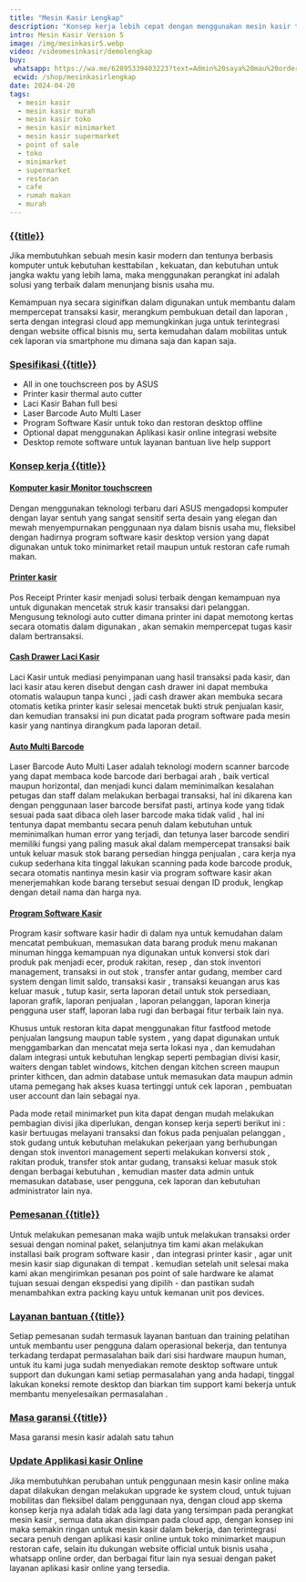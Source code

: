 ```yaml
---
title: "Mesin Kasir Lengkap"
description: "Konsep kerja lebih cepat dengan menggunakan mesin kasir toko minimarket dan resto cafe ini untuk bekerja dengan kemampuan nya digunakan bersama laser barcode"
intro: Mesin Kasir Version 5
image: /img/mesinkasir5.webp
video: /videomesinkasir/demolengkap
buy: 
 whatsapp: https://wa.me/62895339403223?text=Admin%20saya%20mau%20order%20Mesin%20Kasir%0ANama/Usaha%20%3A%0AAlamat%20%3A%0APaket%20Versi%20%3A%20Lima%0APrice%20%3A%20Rp.14.547.800%0APembayaran%20via%20%3A%0ABCA%20181884109%20Suci%20Chanifah%0A%0Atolong%20diproses%20pesanan%20saya
 ecwid: /shop/mesinkasirlengkap
date: 2024-04-20
tags:
  - mesin kasir
  - mesin kasir murah
  - mesin kasir toko
  - mesin kasir minimarket
  - mesin kasir supermarket
  - point of sale
  - toko
  - minimarket
  - supermarket
  - restoran
  - cafe
  - rumah makan
  - murah
---
```


### [{{title}}]({{page.url}})

Jika membutuhkan sebuah mesin kasir modern dan tentunya berbasis komputer untuk kebutuhan kesttabilan , kekuatan, dan kebutuhan untuk jangka waktu yang lebih lama, maka menggunakan perangkat ini adalah solusi yang terbaik dalam menunjang bisnis usaha mu.

Kemampuan nya secara siginifkan dalam digunakan untuk membantu dalam mempercepat transaksi kasir, merangkum pembukuan detail dan laporan , serta dengan integrasi cloud app memungkinkan juga untuk terintegrasi dengan website offical bisnis mu, serta kemudahan dalam mobilitas untuk cek laporan via smartphone mu dimana saja dan kapan saja.

### [Spesifikasi {{title}}]({{page.url}})

+ All in one touchscreen pos by ASUS
+ Printer kasir thermal auto cutter
+ Laci Kasir Bahan full besi
+ Laser Barcode Auto Multi Laser
+ Program Software Kasir untuk toko dan restoran desktop offline
+ Optional dapat menggunakan Aplikasi kasir online integrasi website
+ Desktop remote software untuk layanan bantuan live help support

### [Konsep kerja {{title}}]({{page.url}})

#### [Komputer kasir Monitor touchscreen]({{page.url}})

Dengan menggunakan teknologi terbaru dari ASUS mengadopsi komputer dengan layar sentuh yang sangat sensitif serta desain yang elegan dan mewah menyempurnakan penggunaan nya dalam bisnis usaha mu, fleksibel dengan hadirnya program software kasir desktop version yang dapat digunakan untuk toko minimarket retail maupun untuk restoran cafe rumah makan.

#### [Printer kasir]({{page.url}})

Pos Receipt Printer kasir menjadi solusi terbaik dengan kemampuan nya untuk digunakan mencetak struk kasir transaksi dari pelanggan. Mengusung teknologi auto cutter dimana printer ini dapat memotong kertas secara otomatis dalam digunakan , akan semakin mempercepat tugas kasir dalam bertransaksi.

#### [Cash Drawer Laci Kasir]({{page.url}})

Laci Kasir untuk mediasi penyimpanan uang hasil transaksi pada kasir, dan laci kasir atau keren disebut dengan cash drawer ini dapat membuka otomatis walaupun tanpa kunci , jadi cash drawer akan membuka secara otomatis ketika printer kasir selesai mencetak bukti struk penjualan kasir, dan kemudian transaksi ini pun dicatat pada program software pada mesin kasir yang nantinya dirangkum pada laporan detail.

#### [Auto Multi Barcode]({{page.url}})

Laser Barcode Auto Multi Laser adalah teknologi modern scanner barcode yang dapat membaca kode barcode dari berbagai arah , baik vertical maupun horizontal, dan menjadi kunci dalam meminimalkan kesalahan petugas dan staff dalam melakukan berbagai transaksi, hal ini dikarena kan dengan penggunaan laser barcode bersifat pasti, artinya kode yang tidak sesuai pada saat dibaca oleh laser barcode maka tidak valid , hal ini tentunya dapat membantu secara penuh dalam kebutuhan untuk meminimalkan human error yang terjadi, dan tetunya laser barcode sendiri memiliki fungsi yang paling masuk akal dalam mempercepat transaksi baik untuk keluar masuk stok barang persedian hingga penjualan , cara kerja nya cukup sederhana kita tinggal lakukan scanning pada kode barcode produk, secara otomatis nantinya mesin kasir via program software kasir akan menerjemahkan kode barang tersebut sesuai dengan ID produk, lengkap dengan detail nama dan harga nya.

#### [Program Software Kasir]({{page.url}})

Program kasir software kasir hadir di dalam nya untuk kemudahan dalam mencatat pembukuan, memasukan data barang produk menu makanan minuman hingga kemampuan nya digunakan untuk konversi stok dari produk pak menjadi ecer, produk rakitan, resep , dan stok inventori management, transaksi in out stok , transfer antar gudang, member card system dengan limit saldo, transaksi kasir , transaksi keuangan arus kas keluar masuk , tutup kasir, serta laporan detail untuk stok persediaan, laporan grafik, laporan penjualan , laporan pelanggan, laporan kinerja pengguna user staff, laporan laba rugi dan berbagai fitur terbaik lain nya.

Khusus untuk restoran kita dapat menggunakan fitur fastfood metode penjualan langsung maupun table system , yang dapat digunakan untuk menggambarkan dan mencatat meja serta lokasi nya , dan kemudahan dalam integrasi untuk kebutuhan lengkap seperti pembagian divisi kasir, waiters dengan tablet windows, kitchen dengan kitchen screen maupun printer kithcen, dan admin database untuk memasukan data maupun admin utama pemegang hak akses kuasa tertinggi untuk cek laporan , pembuatan user account dan lain sebagai nya.

Pada mode retail minimarket pun kita dapat dengan mudah melakukan pembagian divisi jika diperlukan, dengan konsep kerja seperti berikut ini : kasir bertuugas melayani transaksi dan fokus pada penjualan pelanggan , stok gudang untuk kebutuhan melakukan pekerjaan yang berhubungan dengan stok inventori management seperti melakukan konversi stok , rakitan produk, transfer stok antar gudang, transaksi keluar masuk stok dengan berbagai kebutuhan , kemudian master data admin untuk memasukan database, user pengguna, cek laporan dan kebutuhan administrator lain nya.

### [Pemesanan {{title}}]({{page.url}})

Untuk melakukan pemesanan maka wajib untuk melakukan transaksi order sesuai dengan nominal paket, selanjutnya tim kami akan melakukan installasi baik program software kasir , dan integrasi printer kasir , agar unit mesin kasir siap digunakan di tempat . kemudian setelah unit selesai maka kami akan mengirimkan pesanan pos point of sale hardware ke alamat tujuan sesuai dengan ekspedisi yang dipilih - dan pastikan sudah menambahkan extra packing kayu untuk kemanan unit pos devices.

### [Layanan bantuan {{title}}]({{page.url}})

Setiap pemesanan sudah termasuk layanan bantuan dan training pelatihan untuk membantu user pengguna dalam operasional bekerja, dan tentunya terkadang terdapat permasalahan baik dari sisi hardware maupun human, untuk itu kami juga sudah menyediakan remote desktop software untuk support dan dukungan kami setiap permasalahan yang anda hadapi, tinggal lakukan koneksi remote desktop dan biarkan tim support kami bekerja untuk membantu menyelesaikan permasalahan .

### [Masa garansi {{title}}]({{page.url}})

Masa garansi mesin kasir adalah satu tahun

### [Update Applikasi kasir Online]({{page.url}})

Jika membutuhkan perubahan untuk penggunaan mesin kasir online maka dapat dilakukan dengan melakukan upgrade ke system cloud, untuk tujuan mobilitas dan fleksibel dalam penggunaan nya, dengan cloud app skema konsep kerja nya adalah tidak ada lagi data yang tersimpan pada perangkat mesin kasir , semua data akan disimpan pada cloud app, dengan konsep ini maka semakin ringan untuk mesin kasir dalam bekerja, dan terintegrasi secara penuh dengan aplikasi kasir online untuk toko minimarket maupun restoran cafe, selain itu dukungan website official untuk bisnis usaha , whatsapp online order, dan berbagai fitur lain nya sesuai dengan paket layanan aplikasi kasir online yang tersedia.
